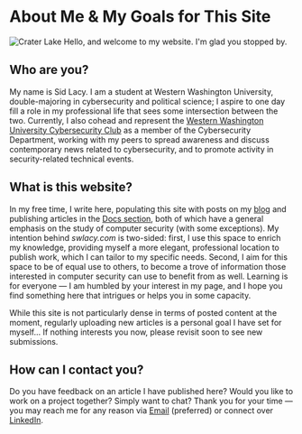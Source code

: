 # About Me & My Goals for This Site
![Crater Lake](/img/craterLake.jpg "Crater Lake, shot by me in the summer of 2021")
Hello, and welcome to my website. I'm glad you stopped by.

## Who are you?
My name is Sid Lacy. I am a student at Western Washington University, double-majoring in cybersecurity and political science; I aspire to one day fill a role in my professional life that sees some intersection between the two. Currently, I also cohead and represent the [Western Washington University Cybersecurity Club](https://wwucyber.com) as a member of the Cybersecurity Department, working with my peers to spread awareness and discuss contemporary news related to cybersecurity, and to promote activity in security-related technical events.

## What is this website?
In my free time, I write here, populating this site with posts on my [blog](/blog) and publishing articles in the [Docs section](/docs), both of which have a general emphasis on the study of computer security (with some exceptions). My intention behind *swlacy.com* is two-sided: first, I use this space to enrich my knowledge, providing myself a more elegant, professional location to publish work, which I can tailor to my specific needs. Second, I aim for this space to be of equal use to others, to become a trove of information those interested in computer security can use to benefit from as well. Learning is for everyone — I am humbled by your interest in my page, and I hope you find something here that intrigues or helps you in some capacity.

While this site is not particularly dense in terms of posted content at the moment, regularly uploading new articles is a personal goal I have set for myself... If nothing interests you now, please revisit soon to see new submissions.

## How can I contact you?
Do you have feedback on an article I have published here? Would you like to work on a project together? Simply want to chat? Thank you for your time — you may reach me for any reason via [Email](mailto:contact@swlacy.com?subject=Hello!) (preferred) or connect over [LinkedIn](https://www.linkedin.com/in/lacysw/).